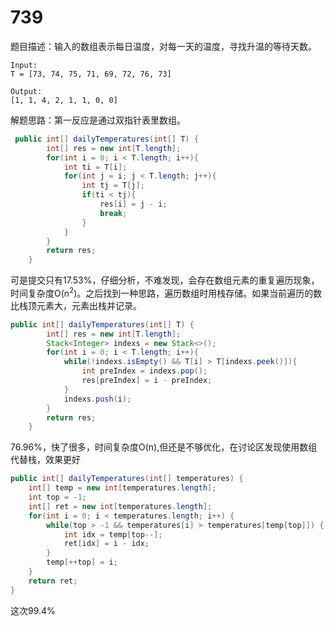 # 739
题目描述：输入的数组表示每日温度，对每一天的温度，寻找升温的等待天数。

```
Input:
T = [73, 74, 75, 71, 69, 72, 76, 73]

Output: 
[1, 1, 4, 2, 1, 1, 0, 0]
```

解题思路：第一反应是通过双指针表里数组。

```java
 public int[] dailyTemperatures(int[] T) {
        int[] res = new int[T.length];
        for(int i = 0; i < T.length; i++){
            int ti = T[i];
            for(int j = i; j < T.length; j++){
                int tj = T[j];
                if(ti < tj){
                    res[i] = j - i;
                    break;
                }  
            }
        }
        return res;
    }
```

可是提交只有17.53%，仔细分析，不难发现，会存在数组元素的重复遍历现象，时间复杂度O(n<sup>2</sup>)。之后找到一种思路，遍历数组时用栈存储。如果当前遍历的数比栈顶元素大，元素出栈并记录。

```java
public int[] dailyTemperatures(int[] T) {
        int[] res = new int[T.length];
        Stack<Integer> indexs = new Stack<>();
        for(int i = 0; i < T.length; i++){
            while(!indexs.isEmpty() && T[i] > T[indexs.peek()]){
                int preIndex = indexs.pop();
                res[preIndex] = i - preIndex;
            }
            indexs.push(i);
        }
        return res;
    }
```

76.96%，快了很多，时间复杂度O(n),但还是不够优化，在讨论区发现使用数组代替栈，效果更好

```java
public int[] dailyTemperatures(int[] temperatures) {
    int[] temp = new int[temperatures.length];
    int top = -1;
    int[] ret = new int[temperatures.length];
    for(int i = 0; i < temperatures.length; i++) {
        while(top > -1 && temperatures[i] > temperatures[temp[top]]) {
            int idx = temp[top--];
            ret[idx] = i - idx;
        }
        temp[++top] = i;
    }
    return ret;
}
```

这次99.4%